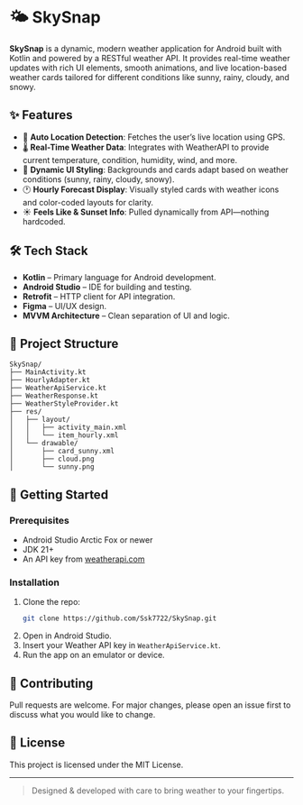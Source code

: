 # 🌤️ SkySnap

**SkySnap** is a dynamic, modern weather application for Android built with Kotlin and powered by a RESTful weather API. It provides real-time weather updates with rich UI elements, smooth animations, and live location-based weather cards tailored for different conditions like sunny, rainy, cloudy, and snowy.

## ✨ Features

- 📍 **Auto Location Detection**: Fetches the user’s live location using GPS.
- 🌡️ **Real-Time Weather Data**: Integrates with WeatherAPI to provide current temperature, condition, humidity, wind, and more.
- 🎨 **Dynamic UI Styling**: Backgrounds and cards adapt based on weather conditions (sunny, rainy, cloudy, snowy).
- 🕐 **Hourly Forecast Display**: Visually styled cards with weather icons and color-coded layouts for clarity.
- ☀️ **Feels Like & Sunset Info**: Pulled dynamically from API—nothing hardcoded.

## 🛠️ Tech Stack

- **Kotlin** – Primary language for Android development.
- **Android Studio** – IDE for building and testing.
- **Retrofit** – HTTP client for API integration.
- **Figma** – UI/UX design.
- **MVVM Architecture** – Clean separation of UI and logic.

## 📁 Project Structure

```
SkySnap/
├── MainActivity.kt
├── HourlyAdapter.kt
├── WeatherApiService.kt
├── WeatherResponse.kt
├── WeatherStyleProvider.kt
├── res/
│   ├── layout/
│   │   ├── activity_main.xml
│   │   └── item_hourly.xml
│   └── drawable/
│       ├── card_sunny.xml
│       ├── cloud.png
│       └── sunny.png
```

## 🚀 Getting Started

### Prerequisites

- Android Studio Arctic Fox or newer
- JDK 21+
- An API key from [weatherapi.com](https://www.weatherapi.com)

### Installation

1. Clone the repo:
   ```bash
   git clone https://github.com/Ssk7722/SkySnap.git
   ```
2. Open in Android Studio.
3. Insert your Weather API key in `WeatherApiService.kt`.
4. Run the app on an emulator or device.

## 🤝 Contributing

Pull requests are welcome. For major changes, please open an issue first to discuss what you would like to change.

## 📄 License

This project is licensed under the MIT License.

---

> Designed & developed with care to bring weather to your fingertips.

